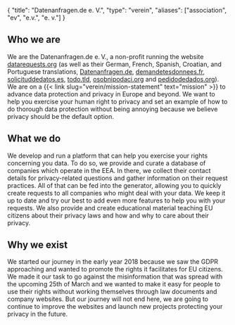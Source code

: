 {
    "title": "Datenanfragen.de e. V.",
    "type": "verein",
    "aliases": ["association", "ev", "e.v.", "e. v."]
}

## Who we are

We are the Datenanfragen.de e.&thinsp;V., a non-profit running the website [datarequests.org](https://www.datarequests.org) (as well as their German, French, Spanish, Croatian, and Portuguese translations, [Datenanfragen.de](https://www.datenanfragen.de), [demandetesdonnees.fr](https://www.demandetesdonnees.fr), [solicituddedatos.es](https://www.solicituddedatos.es), [todo.tld](https://www.todo.tld), [osobnipodaci.org](https://www.osobnipodaci.org) and [pedidodedados.org](https://www.pedidodedados.org/)). We are on a {{< link slug="verein/mission-statement" text="mission" >}} to advance data protection and privacy in Europe and beyond. We want to help you exercise your human right to privacy and set an example of how to do thorough data protection without being annoying because we believe privacy should be the default option.

## What we do

We develop and run a platform that can help you exercise your rights concerning you data. To do so, we provide and curate a database of companies which operate in the EEA. In there, we collect their contact details for privacy-related questions and gather information on their request practices. All of that can be fed into the generator, allowing you to quickly create requests to all companies who might deal with your data. We keep it up to date and try our best to add even more features to help you with your requests. We also provide and create educational material teaching EU citizens about their privacy laws and how and why to care about their privacy.

## Why we exist

We started our journey in the early year 2018 because we saw the GDPR approaching and wanted to promote the rights it facilitates for EU citizens. We made it our task to go against the misinformation that was spread with the upcoming 25th of March and we wanted to make it easy for people to use their rights without working themselves through law documents and company websites. But our journey will not end here, we are going to continue to improve the websites and launch new projects protecting your privacy in the future.
